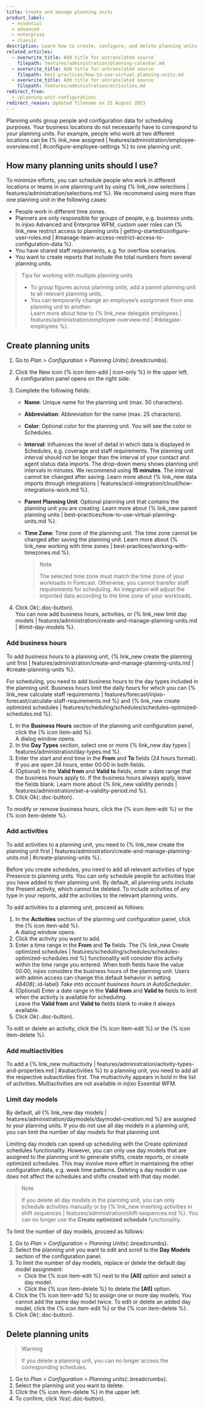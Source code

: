 ```yaml
---
title: Create and manage planning units
product_label:
  - essential
  - advanced
  - enterprise
  - classic
description: Learn how to create, configure, and delete planning units.
related_articles:
  - overwrite_title: Add title for untranslated source
    filepath: features/administration/planning-calendar.md
  - overwrite_title: Add title for untranslated source
    filepath: best-practices/how-to-use-virtual-planning-units.md
  - overwrite_title: Add title for untranslated source
    filepath: features/administration/activities.md
redirect_from:
  - /planning-unit-configuration/
redirect_reason: Updated filename on 21 August 2023
---
```


Planning units group people and configuration data for scheduling purposes. Your business locations do not necessarily have to correspond to your planning units. For example, people who work at two different locations can be {% link_new assigned | features/administration/employee-overview.md | #configure-employee-settings %} to one planning unit.

## How many planning units should I use?
	
To minimize efforts, you can schedule people who work in different locations or teams in one planning unit by using {% link_new selections | features/administration/selections.md %}. We recommend using more than one planning unit in the following cases:
-  People work in different time zones.
-  Planners are only responsible for groups of people, e.g. business units. In injixo Advanced and Enterprise WFM, custom user roles can {% link_new restrict access to planning units | getting-started/configure-user-roles.md | #manage-team-access-restrict-access-to-configuration-data %}.
- You have shared staff requirements, e.g. for overflow scenarios.
- You want to create reports that include the total numbers from several planning units.
	
	
> Tips for working with multiple planning units
>
> - To group figures across planning units, add a parent planning unit to all relevant planning units.
> - You can temporarily change an employee’s assignment from one planning unit to another.<br>Learn more about how to {% link_new delegate employees | features/administration/employee-overview.md | #delegate-employees %}.
	
<!-- Typically, you assign one planning unit to a person at a time. Reassign a planning unit using valid from and valid to dates in the employee configuration. In rare cases, you will need to assign more than one planning unit to a person. The person's main planning unit is assigned with priority 1. The person is scheduled in this main planning unit. A person's schedule will be displayed in other planning units with lower priority. You can also manually reschedule people in other planning units if needed. -->

## Create planning units


1. Go to _Plan > Configuration > Planning Units_{:.breadcrumbs}.
2. Click the New icon {% icon item-add | icon-only %} in the upper left.  
   A configuration panel opens on the right side.
3. Complete the following fields:

   - **Name**: Unique name for the planning unit (max. 50 characters).
   - **Abbreviation**: Abbreviation for the name (max. 25 characters).
   - **Color**: Optional color for the planning unit. You will see the color in Schedules.
   - **Interval**: Influences the level of detail in which data is displayed in Schedules, e.g. coverage and staff requirements. The planning unit interval should not be longer than the interval of your contact and agent status data imports. The drop-down menu shows planning unit intervals in minutes. We recommend using **15&nbsp;minutes**. The interval cannot be changed after saving. Learn more about {% link_new data imports through integrations | features/acd-integration/cloud/how-integrations-work.md %}.
   - **Parent Planning Unit**: Optional planning unit that contains the planning unit you are creating. Learn more about {% link_new parent planning units | best-practices/how-to-use-virtual-planning-units.md %}.
   - **Time Zone**: Time zone of the planning unit. The time zone cannot be changed after saving the planning unit. Learn more about {% link_new working with time zones | best-practices/working-with-timezones.md %}.

     > Note
     >
     > The selected time zone must match the time zone of your workloads in Forecast. Otherwise, you cannot transfer staff requirements for scheduling. An integration will adjust the imported data according to the time zone of your workloads.

4. Click _Ok_{:.doc-button}.  
   You can now add business hours, activities, or {% link_new limit day models | features/administration/create-and-manage-planning-units.md | #limit-day-models %}.

### Add business hours

To add business hours to a planning unit, {% link_new create the planning unit first | features/administration/create-and-manage-planning-units.md | #create-planning-units %}.

For scheduling, you need to add business hours to the day types included in the planning unit. Business hours limit the daily hours for which you can {% link_new calculate staff requirements | features/forecast/injixo-forecast/calculate-staff-requirements.md %} and {% link_new create optimized schedules | features/scheduling/schedules/schedules-optimized-schedules.md %}. <!-- special public holiday day types or part of the linked article? -->

1. In the **Business Hours** section of the planning unit configuration panel, click the {% icon item-add %}.  
   A dialog window opens.
2. In the **Day Types** section, select one or more {% link_new day types | features/administration/day-types.md %}.
3. Enter the start and end time in the **From** and **To** fields (24&nbsp;hours format). If you are open 24&nbsp;hours, enter 00:00 in both fields.
4. (Optional) In the **Valid from** and **Valid to** fields, enter a date range that the business hours apply to. If the business hours always apply, leave the fields blank. Learn more about {% link_new validity periods | features/administration/set-a-validity-period.md %}.
5. Click _Ok_{:.doc-button}.

To modify or remove business hours, click the {% icon item-edit %} or the {% icon item-delete %}.

### Add activities

To add activities to a planning unit, you need to {% link_new create the planning unit first | features/administration/create-and-manage-planning-units.md | #create-planning-units %}.

Before you create schedules, you need to add all relevant activities of type Presence to planning units. You can only schedule people for activities that you have added to their planning unit. By default, all planning units include the Present activity, which cannot be deleted.
To include activities of any type in your reports, add the activities to the relevant planning units.

To add activities to a planning unit, proceed as follows:

1. In the **Activities** section of the planning unit configuration panel, click the {% icon item-add %}.  
   A dialog window opens.
2. Click the activity you want to add.
3. Enter a time range in the **From** and **To** fields. The {% link_new Create optimized schedules | features/scheduling/schedules/schedules-optimized-schedules.md %} functionality will consider this activity within the time range you entered. When both fields have the value 00:00, injixo considers the business hours of the planning unit. Users with admin access can change this default behavior in setting _48408_{:.id-label} _Take into account business hours in AutoScheduler_.
4. (Optional) Enter a date range in the **Valid from** and **Valid to** fields to limit when the activity is available for scheduling.<br>Leave the **Valid from** and **Valid to** fields blank to make it always available.
5. Click _Ok_{:.doc-button}.

To edit or delete an activity, click the {% icon item-edit %} or the {% icon item-delete %}.

### Add multiactivities

To add a {% link_new multiactivity | features/administration/activity-types-and-properties.md | #subactivities %} to a planning unit, you need to add all the respective subactivities first. The multiactivity appears in bold in the list of activities. Multiactivities are not available in injixo Essential WFM.

### Limit day models

By default, all {% link_new day models | features/administration/daymodels/daymodel-creation.md %} are assigned to your planning units. If you do not use all day models in a planning unit, you can limit the number of day models for that planning unit.

Limiting day models can speed up scheduling with the Create optimized schedules functionality. However, you can only use day models that are assigned to the planning unit to generate shifts, create reports, or create optimized schedules. This may involve more effort in maintaining the other configuration data, e.g. week time patterns. Deleting a day model in use does not affect the schedules and shifts created with that day model.

> Note
>
> If you delete all day models in the planning unit, you can only schedule activities manually or by {% link_new inserting activities in shift sequences | features/administration/shift-sequences.md %}. You can no longer use the **Create optimized schedule** functionality.

To limit the number of day models, proceed as follows:

1. Go to _Plan > Configuration > Planning Units_{:.breadcrumbs}.
2. Select the planning unit you want to edit and scroll to the **Day Models** section of the configuration panel.
3. To limit the number of day models, replace or delete the default day model assignment:
   - Click the {% icon item-edit %} next to the **[All]** option and select a day model.
   - Click the {% icon item-delete %} to delete the **[All]** option.
4. Click the {% icon item-add %} to assign one or more day models. You cannot add the same day model twice. To edit or delete an added day model, click the {% icon item-edit %} or the {% icon item-delete %}.
5. Click _Ok_{:.doc-button}.

## Delete planning units

> Warning
>
> If you delete a planning unit, you can no longer access the corresponding schedules.

1. Go to _Plan > Configuration > Planning units_{:.breadcrumbs}.
2. Select the planning unit you want to delete.
3. Click the {% icon item-delete %} in the upper left.
4. To confirm, click _Yes_{:.doc-button}.


